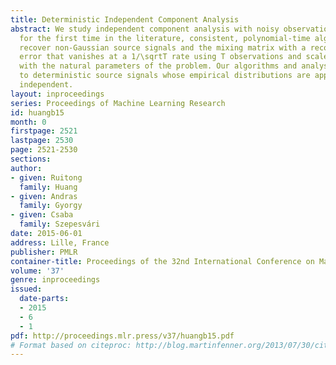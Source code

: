 ```yaml
---
title: Deterministic Independent Component Analysis
abstract: We study independent component analysis with noisy observations. We present,
  for the first time in the literature, consistent, polynomial-time algorithms to
  recover non-Gaussian source signals and the mixing matrix with a reconstruction
  error that vanishes at a 1/\sqrtT rate using T observations and scales only polynomially
  with the natural parameters of the problem. Our algorithms and analysis also extend
  to deterministic source signals whose empirical distributions are approximately
  independent.
layout: inproceedings
series: Proceedings of Machine Learning Research
id: huangb15
month: 0
firstpage: 2521
lastpage: 2530
page: 2521-2530
sections: 
author:
- given: Ruitong
  family: Huang
- given: Andras
  family: Gyorgy
- given: Csaba
  family: Szepesvári
date: 2015-06-01
address: Lille, France
publisher: PMLR
container-title: Proceedings of the 32nd International Conference on Machine Learning
volume: '37'
genre: inproceedings
issued:
  date-parts:
  - 2015
  - 6
  - 1
pdf: http://proceedings.mlr.press/v37/huangb15.pdf
# Format based on citeproc: http://blog.martinfenner.org/2013/07/30/citeproc-yaml-for-bibliographies/
---
```

